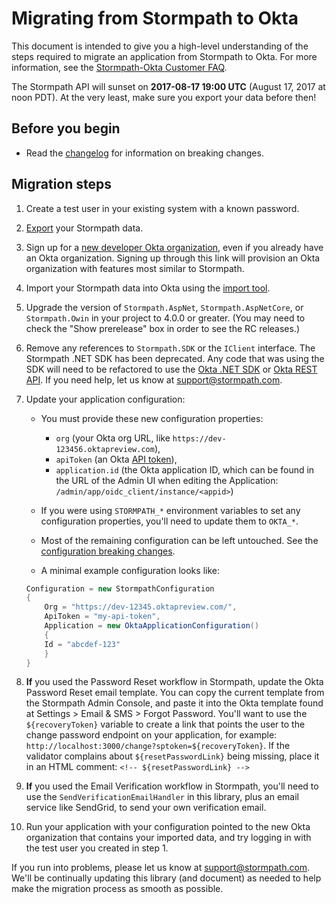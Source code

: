 # Migrating from Stormpath to Okta

This document is intended to give you a high-level understanding of the steps required to migrate an application from Stormpath to Okta. For more information, see the [Stormpath-Okta Customer FAQ](https://stormpath.com/oktaplusstormpath).

The Stormpath API will sunset on **2017-08-17 19:00 UTC** (August 17, 2017 at noon PDT). At the very least, make sure you export your data before then!

## Before you begin

* Read the [changelog](changelog.md) for information on breaking changes.

## Migration steps

1. Create a test user in your existing system with a known password.
1. [Export](https://stormpath.com/export) your Stormpath data.
1. Sign up for a [new developer Okta organization](https://www.okta.com/developer/signup/stormpath/), even if you already have an Okta organization. Signing up through this link will provision an Okta organization with features most similar to Stormpath.
1. Import your Stormpath data into Okta using the [import tool](https://github.com/okta/stormpath-migration).
1. Upgrade the version of `Stormpath.AspNet`, `Stormpath.AspNetCore`, or `Stormpath.Owin` in your project to 4.0.0 or greater. (You may need to check the "Show prerelease" box in order to see the RC releases.)
1. Remove any references to `Stormpath.SDK` or the `IClient` interface. The Stormpath .NET SDK has been deprecated. Any code that was using the SDK will need to be refactored to use the [Okta .NET SDK](https://github.com/okta/oktasdk-csharp) or [Okta REST API](http://developer.okta.com/docs/api/getting_started/api_test_client.html). If you need help, let us know at support@stormpath.com.
1. Update your application configuration:

	* You must provide these new configuration properties:
		* `org` (your Okta org URL, like `https://dev-123456.oktapreview.com`),
		* `apiToken` (an Okta [API token](http://developer.okta.com/docs/api/getting_started/getting_a_token.html)),
		* `application.id` (the Okta application ID, which can be found in the URL of the Admin UI when editing the Application: `/admin/app/oidc_client/instance/<appid>`)

	* If you were using `STORMPATH_*` environment variables to set any configuration properties, you'll need to update them to `OKTA_*`.

	* Most of the remaining configuration can be left untouched. See the [configuration breaking changes](https://github.com/stormpath/stormpath-dotnet-config/blob/master/changelog.md).
	
	* A minimal example configuration looks like:
	
	```csharp
	Configuration = new StormpathConfiguration
	{
	    Org = "https://dev-12345.oktapreview.com/",
	    ApiToken = "my-api-token",
	    Application = new OktaApplicationConfiguration()
	    {
		Id = "abcdef-123"
	    }
	}
	```

1. **If** you used the Password Reset workflow in Stormpath, update the Okta Password Reset email template. You can copy the current template from the Stormpath Admin Console, and paste it into the Okta template found at Settings > Email & SMS > Forgot Password.  You'll want to use the ``${recoveryToken}`` variable to create a link that points the user to the change password endpoint on your application, for example: ``http://localhost:3000/change?sptoken=${recoveryToken}``. If the validator complains about `${resetPasswordLink}` being missing, place it in an HTML comment: `<!-- ${resetPasswordLink} -->`

1. **If** you used the Email Verification workflow in Stormpath, you'll need to use the `SendVerificationEmailHandler` in this library, plus an email service like SendGrid, to send your own verification email.

1. Run your application with your configuration pointed to the new Okta organization that contains your imported data, and try logging in with the test user you created in step 1.

If you run into problems, please let us know at support@stormpath.com. We'll be continually updating this library (and document) as needed to help make the migration process as smooth as possible.
